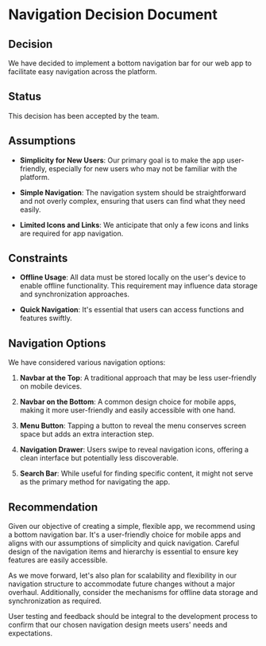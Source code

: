 # Navigation Decision Document

## Decision

We have decided to implement a bottom navigation bar for our web app to facilitate easy navigation across the platform.

## Status

This decision has been accepted by the team.

## Assumptions

- **Simplicity for New Users**: Our primary goal is to make the app user-friendly, especially for new users who may not be familiar with the platform.

- **Simple Navigation**: The navigation system should be straightforward and not overly complex, ensuring that users can find what they need easily.

- **Limited Icons and Links**: We anticipate that only a few icons and links are required for app navigation.

## Constraints

- **Offline Usage**: All data must be stored locally on the user's device to enable offline functionality. This requirement may influence data storage and synchronization approaches.

- **Quick Navigation**: It's essential that users can access functions and features swiftly. 

## Navigation Options

We have considered various navigation options:

1. **Navbar at the Top**: A traditional approach that may be less user-friendly on mobile devices.

2. **Navbar on the Bottom**: A common design choice for mobile apps, making it more user-friendly and easily accessible with one hand.

3. **Menu Button**: Tapping a button to reveal the menu conserves screen space but adds an extra interaction step.

4. **Navigation Drawer**: Users swipe to reveal navigation icons, offering a clean interface but potentially less discoverable.

5. **Search Bar**: While useful for finding specific content, it might not serve as the primary method for navigating the app.

## Recommendation

Given our objective of creating a simple, flexible app, we recommend using a bottom navigation bar. It's a user-friendly choice for mobile apps and aligns with our assumptions of simplicity and quick navigation. Careful design of the navigation items and hierarchy is essential to ensure key features are easily accessible.

As we move forward, let's also plan for scalability and flexibility in our navigation structure to accommodate future changes without a major overhaul. Additionally, consider the mechanisms for offline data storage and synchronization as required.

User testing and feedback should be integral to the development process to confirm that our chosen navigation design meets users' needs and expectations.
